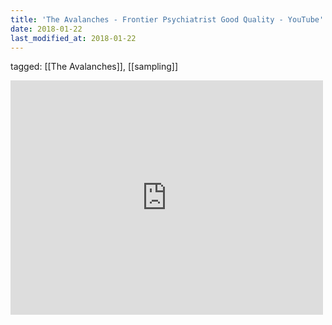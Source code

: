 ```yaml
---
title: 'The Avalanches - Frontier Psychiatrist Good Quality - YouTube'
date: 2018-01-22
last_modified_at: 2018-01-22
---
```

tagged: [[The Avalanches]], [[sampling]]
<iframe allow="accelerometer; autoplay; clipboard-write; encrypted-media; gyroscope; picture-in-picture" allowfullscreen="" frameborder="0" height="375" id="youtube_iframe" src="https://www.youtube.com/embed/U8BWBn26bX0?feature=oembed&amp;enablejsapi=1&amp;origin=https://safe.txmblr.com&amp;wmode=opaque" width="500"></iframe>